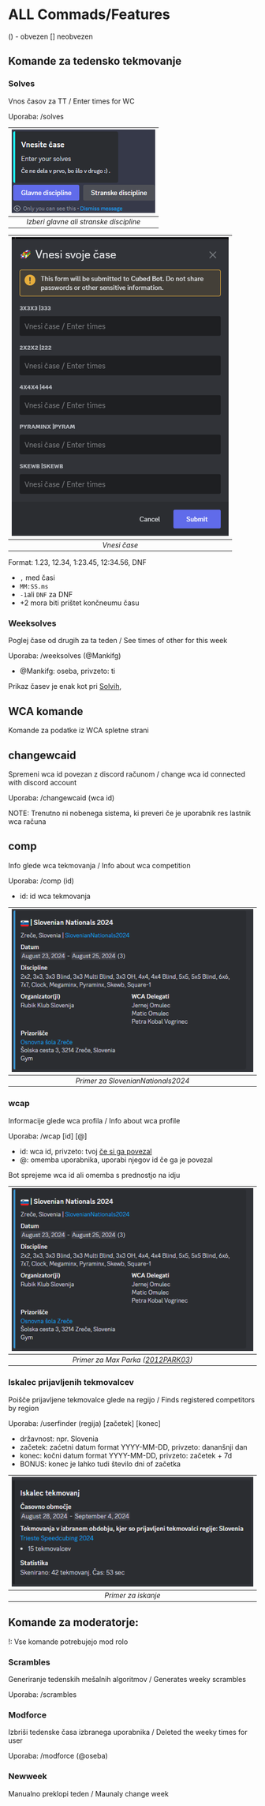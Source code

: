 # ALL Commads/Features

() - obvezen 
[] neobvezen

## Komande za tedensko tekmovanje 

### Solves
Vnos časov za TT / Enter times for WC

Uporaba:
/solves

| ![solves](/assets/images/guide/solves.png) | 
|:--:| 
| *Izberi glavne ali stranske discipline* |

| ![solves2](/assets/images/guide/solves2.png) | 
|:--:| 
| *Vnesi čase* |

Format: 1.23, 12.34, 1:23.45, 12:34.56, DNF
* `,` med časi
* `MM:SS.ms`
* `-1`ali `DNF` za DNF
* +2 mora biti prištet končneumu času

### Weeksolves
Poglej čase od drugih za ta teden / See times of other for this week

Uporaba: /weeksolves (@Mankifg)
* @Mankifg: oseba, privzeto: ti

Prikaz časev je enak kot pri [Solvih](#solves),


## WCA komande
Komande za podatke iz WCA spletne strani

## changewcaid
Spremeni wca id povezan z discord računom / change wca id connected with discord account

Uporaba: /changewcaid (wca id)

NOTE: Trenutno ni nobenega sistema, ki preveri če je uporabnik res lastnik wca računa 

## comp
Info glede wca tekmovanja / Info about wca competition

Uporaba: /comp (id)
* id: id wca tekmovanja

| ![solves](/assets/images/guide/comp.png) | 
|:--:| 
| *Primer za SlovenianNationals2024* |

### wcap
Informacije glede wca profila / Info about wca profile

Uporaba: /wcap [id] [@]
* id: wca id, privzeto: tvoj [če si ga povezal](#changewcaid)
* @: omemba uporabnika, uporabi njegov id če ga je povezal

Bot sprejeme wca id ali omemba s prednostjo na idju

| ![solves](/assets/images/guide/comp.png) | 
|:--:| 
| *Primer za Max Parka ([2012PARK03](https://www.worldcubeassociation.org/persons/2012PARK03))* |

### Iskalec prijavljenih tekmovalcev
Poišče prijavljene tekmovalce glede na regijo / Finds registered competitors by region

Uporaba: /userfinder (regija) [začetek] [konec]
* državnost: npr. Slovenia
* začetek: zaćetni datum format YYYY-MM-DD, privzeto: dananšnji dan
* konec: kočni datum format YYYY-MM-DD, privzeto: začetek + 7d
* BONUS: konec je lahko tudi število dni of začetka

| ![solves](/assets/images/guide/userfinder.png) | 
|:--:| 
| *Primer za iskanje* |


## Komande za moderatorje: 
!: Vse komande potrebujejo mod rolo

### Scrambles
Generiranje tedenskih mešalnih algoritmov / Generates weeky scrambles

Uporaba: /scrambles

### Modforce
Izbriši tedenske časa izbranega uporabnika / Deleted the weeky times for user

Uporaba: /modforce (@oseba)

### Newweek
Manualno preklopi teden / Maunaly change week

